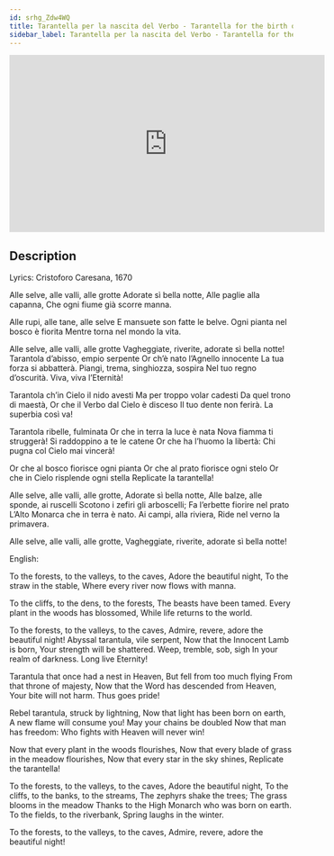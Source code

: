 ```yaml
---
id: srhg_Zdw4WQ
title: Tarantella per la nascita del Verbo - Tarantella for the birth of the Word
sidebar_label: Tarantella per la nascita del Verbo - Tarantella for the birth of the Word
---
```


<iframe
  width="560"
  height="315"
  src="https://www.youtube.com/embed/srhg_Zdw4WQ"
  title="YouTube video player"
  frameborder="0"
  allow="accelerometer; autoplay; clipboard-write; encrypted-media; gyroscope; picture-in-picture; web-share"
  referrerpolicy="strict-origin-when-cross-origin"
  allowfullscreen
></iframe>

## Description

Lyrics: Cristoforo Caresana, 1670

Alle selve, alle valli, alle grotte
Adorate sì bella notte,
Alle paglie alla capanna,
Che ogni fiume già scorre manna.

Alle rupi, alle tane, alle selve
E mansuete son fatte le belve.
Ogni pianta nel bosco è fiorita
Mentre torna nel mondo la vita.

Alle selve, alle valli, alle grotte
Vagheggiate, riverite, adorate sì bella notte!
Tarantola d’abisso, empio serpente
Or ch’è nato l’Agnello innocente
La tua forza si abbatterà.
Piangi, trema, singhiozza, sospira
Nel tuo regno d’oscurità.
Viva, viva l’Eternità!

Tarantola ch’in Cielo il nido avesti
Ma per troppo volar cadesti
Da quel trono di maestà,
Or che il Verbo dal Cielo è disceso
Il tuo dente non ferirà.
La superbia così va!

Tarantola ribelle, fulminata
Or che in terra la luce è nata
Nova fiamma ti struggerà!
Si raddoppino a te le catene
Or che ha l’huomo la libertà:
Chi pugna col Cielo mai vincerà!

Or che al bosco fiorisce ogni pianta
Or che al prato fiorisce ogni stelo
Or che in Cielo risplende ogni stella
Replicate la tarantella!

Alle selve, alle valli, alle grotte,
Adorate sì bella notte,
Alle balze, alle sponde, ai ruscelli
Scotono i zefiri gli arboscelli;
Fa l’erbette fiorire nel prato
L’Alto Monarca che in terra è nato.
Ai campi, alla riviera,
Ride nel verno la primavera.

Alle selve, alle valli, alle grotte,
Vagheggiate, riverite, adorate sì bella notte!

English: 

To the forests, to the valleys, to the caves,
Adore the beautiful night,
To the straw in the stable,
Where every river now flows with manna.

To the cliffs, to the dens, to the forests,
The beasts have been tamed.
Every plant in the woods has blossomed,
While life returns to the world.

To the forests, to the valleys, to the caves,
Admire, revere, adore the beautiful night!
Abyssal tarantula, vile serpent,
Now that the Innocent Lamb is born,
Your strength will be shattered.
Weep, tremble, sob, sigh
In your realm of darkness.
Long live Eternity!

Tarantula that once had a nest in Heaven,
But fell from too much flying
From that throne of majesty,
Now that the Word has descended from Heaven,
Your bite will not harm.
Thus goes pride!

Rebel tarantula, struck by lightning,
Now that light has been born on earth,
A new flame will consume you!
May your chains be doubled
Now that man has freedom:
Who fights with Heaven will never win!

Now that every plant in the woods flourishes,
Now that every blade of grass in the meadow flourishes,
Now that every star in the sky shines,
Replicate the tarantella!

To the forests, to the valleys, to the caves,
Adore the beautiful night,
To the cliffs, to the banks, to the streams,
The zephyrs shake the trees;
The grass blooms in the meadow
Thanks to the High Monarch who was born on earth.
To the fields, to the riverbank,
Spring laughs in the winter.

To the forests, to the valleys, to the caves,
Admire, revere, adore the beautiful night!
